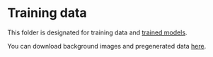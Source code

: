 # Training data

This folder is designated for training data and [trained models](models).

You can download background images and pregenerated data [here](https://owncloud.hpi.de/index.php/s/quKQeH75sGgDXRc).
